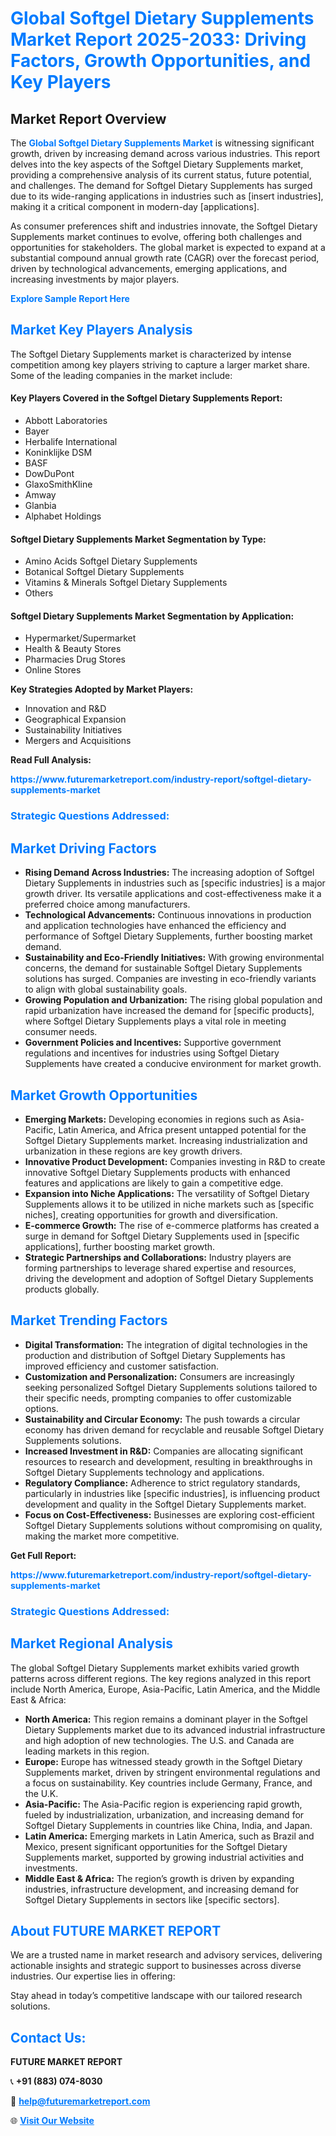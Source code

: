<h1 style="color: #007BFF;">Global Softgel Dietary Supplements Market Report 2025-2033: Driving Factors, Growth Opportunities, and Key Players</h1>

<section id="overview">
<h2>Market Report Overview</h2>
<p>The <a href="https://www.futuremarketreport.com/industry-report/softgel-dietary-supplements-market" style="color: #007BFF; text-decoration: none;"><strong>Global Softgel Dietary Supplements Market</strong></a> is witnessing significant growth, driven by increasing demand across various industries. This report delves into the key aspects of the Softgel Dietary Supplements market, providing a comprehensive analysis of its current status, future potential, and challenges. The demand for Softgel Dietary Supplements has surged due to its wide-ranging applications in industries such as [insert industries], making it a critical component in modern-day [applications].</p>
<p>As consumer preferences shift and industries innovate, the Softgel Dietary Supplements market continues to evolve, offering both challenges and opportunities for stakeholders. The global market is expected to expand at a substantial compound annual growth rate (CAGR) over the forecast period, driven by technological advancements, emerging applications, and increasing investments by major players.</p>
</section>

<section id="overview">
<p><a href="https://www.futuremarketreport.com/request-sample/reportId=92333" style="color: #007BFF; text-decoration: none;"><strong>Explore Sample Report Here</strong></a></p>
</section>

<section id="key-players">
<h2 style="color: #007BFF;">Market Key Players Analysis</h2>
<p>The Softgel Dietary Supplements market is characterized by intense competition among key players striving to capture a larger market share. Some of the leading companies in the market include:</p>
<h4>Key Players Covered in the Softgel Dietary Supplements Report:</h4>
<ul><li>Abbott Laboratories</li><li>Bayer</li><li>Herbalife International</li><li>Koninklijke DSM</li><li>BASF</li><li>DowDuPont</li><li>GlaxoSmithKline</li><li>Amway</li><li>Glanbia</li><li>Alphabet Holdings</li></ul>
<h4>Softgel Dietary Supplements Market Segmentation by Type:</h4>
<ul><li>Amino Acids Softgel Dietary Supplements</li><li>Botanical Softgel Dietary Supplements</li><li>Vitamins &amp; Minerals Softgel Dietary Supplements</li><li>Others</li></ul>

<h4>Softgel Dietary Supplements Market Segmentation by Application:</h4>
<ul><li>Hypermarket/Supermarket</li><li>Health &amp; Beauty Stores</li><li>Pharmacies Drug Stores</li><li>Online Stores</li></ul>
<p><strong>Key Strategies Adopted by Market Players:</strong></p>
<ul>
<li>Innovation and R&D</li>
<li>Geographical Expansion</li>
<li>Sustainability Initiatives</li>
<li>Mergers and Acquisitions</li>
</ul>
</section>

<section>
<p><strong>Read Full Analysis: </strong></p><a href="https://www.futuremarketreport.com/industry-report/softgel-dietary-supplements-market" style="color: #007BFF; text-decoration: none;"><strong>https://www.futuremarketreport.com/industry-report/softgel-dietary-supplements-market</strong></a>
<h3 style="color: #007BFF;">Strategic Questions Addressed:</h3>
</section>

<section id="driving-factors">
<h2 style="color: #007BFF;">Market Driving Factors</h2>
<ul>
<li><strong>Rising Demand Across Industries:</strong> The increasing adoption of Softgel Dietary Supplements in industries such as [specific industries] is a major growth driver. Its versatile applications and cost-effectiveness make it a preferred choice among manufacturers.</li>
<li><strong>Technological Advancements:</strong> Continuous innovations in production and application technologies have enhanced the efficiency and performance of Softgel Dietary Supplements, further boosting market demand.</li>
<li><strong>Sustainability and Eco-Friendly Initiatives:</strong> With growing environmental concerns, the demand for sustainable Softgel Dietary Supplements solutions has surged. Companies are investing in eco-friendly variants to align with global sustainability goals.</li>
<li><strong>Growing Population and Urbanization:</strong> The rising global population and rapid urbanization have increased the demand for [specific products], where Softgel Dietary Supplements plays a vital role in meeting consumer needs.</li>
<li><strong>Government Policies and Incentives:</strong> Supportive government regulations and incentives for industries using Softgel Dietary Supplements have created a conducive environment for market growth.</li>
</ul>
</section>

<section id="growth-opportunities">
<h2 style="color: #007BFF;">Market Growth Opportunities</h2>
<ul>
<li><strong>Emerging Markets:</strong> Developing economies in regions such as Asia-Pacific, Latin America, and Africa present untapped potential for the Softgel Dietary Supplements market. Increasing industrialization and urbanization in these regions are key growth drivers.</li>
<li><strong>Innovative Product Development:</strong> Companies investing in R&D to create innovative Softgel Dietary Supplements products with enhanced features and applications are likely to gain a competitive edge.</li>
<li><strong>Expansion into Niche Applications:</strong> The versatility of Softgel Dietary Supplements allows it to be utilized in niche markets such as [specific niches], creating opportunities for growth and diversification.</li>
<li><strong>E-commerce Growth:</strong> The rise of e-commerce platforms has created a surge in demand for Softgel Dietary Supplements used in [specific applications], further boosting market growth.</li>
<li><strong>Strategic Partnerships and Collaborations:</strong> Industry players are forming partnerships to leverage shared expertise and resources, driving the development and adoption of Softgel Dietary Supplements products globally.</li>
</ul>
</section>

<section id="trending-factors">
<h2 style="color: #007BFF;">Market Trending Factors</h2>
<ul>
<li><strong>Digital Transformation:</strong> The integration of digital technologies in the production and distribution of Softgel Dietary Supplements has improved efficiency and customer satisfaction.</li>
<li><strong>Customization and Personalization:</strong> Consumers are increasingly seeking personalized Softgel Dietary Supplements solutions tailored to their specific needs, prompting companies to offer customizable options.</li>
<li><strong>Sustainability and Circular Economy:</strong> The push towards a circular economy has driven demand for recyclable and reusable Softgel Dietary Supplements solutions.</li>
<li><strong>Increased Investment in R&D:</strong> Companies are allocating significant resources to research and development, resulting in breakthroughs in Softgel Dietary Supplements technology and applications.</li>
<li><strong>Regulatory Compliance:</strong> Adherence to strict regulatory standards, particularly in industries like [specific industries], is influencing product development and quality in the Softgel Dietary Supplements market.</li>
<li><strong>Focus on Cost-Effectiveness:</strong> Businesses are exploring cost-efficient Softgel Dietary Supplements solutions without compromising on quality, making the market more competitive.</li>
</ul>
</section>

<section>
<p><strong>Get Full Report: </strong></p><a href="https://www.futuremarketreport.com/industry-report/softgel-dietary-supplements-market" style="color: #007BFF; text-decoration: none;"><strong>https://www.futuremarketreport.com/industry-report/softgel-dietary-supplements-market</strong></a>
<h3 style="color: #007BFF;">Strategic Questions Addressed:</h3>
</section>


<section id="regional-analysis">
<h2 style="color: #007BFF;">Market Regional Analysis</h2>
<p>The global Softgel Dietary Supplements market exhibits varied growth patterns across different regions. The key regions analyzed in this report include North America, Europe, Asia-Pacific, Latin America, and the Middle East & Africa:</p>
<ul>
<li><strong>North America:</strong> This region remains a dominant player in the Softgel Dietary Supplements market due to its advanced industrial infrastructure and high adoption of new technologies. The U.S. and Canada are leading markets in this region.</li>
<li><strong>Europe:</strong> Europe has witnessed steady growth in the Softgel Dietary Supplements market, driven by stringent environmental regulations and a focus on sustainability. Key countries include Germany, France, and the U.K.</li>
<li><strong>Asia-Pacific:</strong> The Asia-Pacific region is experiencing rapid growth, fueled by industrialization, urbanization, and increasing demand for Softgel Dietary Supplements in countries like China, India, and Japan.</li>
<li><strong>Latin America:</strong> Emerging markets in Latin America, such as Brazil and Mexico, present significant opportunities for the Softgel Dietary Supplements market, supported by growing industrial activities and investments.</li>
<li><strong>Middle East & Africa:</strong> The region’s growth is driven by expanding industries, infrastructure development, and increasing demand for Softgel Dietary Supplements in sectors like [specific sectors].</li>
</ul>
</section>

<footer>
<h2 style="color: #007BFF;">About FUTURE MARKET REPORT</h2>
<p>We are a trusted name in market research and advisory services, delivering actionable insights and strategic support to businesses across diverse industries. Our expertise lies in offering:</p>

<p>Stay ahead in today’s competitive landscape with our tailored research solutions.</p>

<h2 style="color: #007BFF;">Contact Us:</h2>
<p><strong>FUTURE MARKET REPORT</strong></p>
<p>📞 <strong>+91 (883) 074-8030</strong></p>
<p>📧 <strong><a href="mailto:help@futuremarketreport.com" style="color: #007BFF;">help@futuremarketreport.com</a></strong></p>
<p>🌐 <strong><a href="https://www.futuremarketreport.com/" style="color: #007BFF;">Visit Our Website</a></strong></p>
</footer>